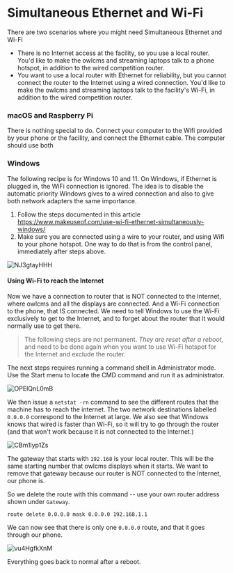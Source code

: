 # Simultaneous Ethernet and Wi-Fi

There are two scenarios where you might need Simultaneous Ethernet and Wi-Fi

- There is no Internet access at the facility, so you use a local router. You'd like to make the owlcms and streaming laptops talk to a phone hotspot, in addition to the wired competition router.
- You want to use a local router with Ethernet for reliability, but you cannot connect the router to the Internet using a wired connection.  You'd like to make the owlcms and streaming laptops talk to the facility's Wi-Fi, in addition to the wired competition router.

### macOS and Raspberry Pi

There is nothing special to do. Connect your computer to the Wifi provided by your phone or the facility, and connect the Ethernet cable. The computer should use both

### Windows

The following recipe is for Windows 10 and 11. On Windows, if Ethernet is plugged in, the WiFi connection is ignored. The idea is to disable the automatic priority Windows gives to a wired connection and also to give both network adapters the same importance.

1. Follow the steps documented in this article https://www.makeuseof.com/use-wi-fi-ethernet-simultaneously-windows/
2. Make sure you are connected using a wire to your router, and using Wifi to your phone hotspot.  One way to do that is from the control panel, immediately after steps above.

![NJ3gtayHHH](img/HotSpot/NJ3gtayHHH.png)

#### Using Wi-Fi to reach the Internet

Now we have a connection to router that is NOT connected to the Internet, where owlcms and all the displays are connected.  And a Wi-Fi connection to the phone, that IS connected.  We need to tell Windows to use the Wi-Fi exclusively to get to the Internet, and to forget about the router that it would normally use to get there.

> The following steps are not permanent. *They are reset after a reboot,* and need to be done again when you want to use Wi-Fi hotspot for the Internet and exclude the router.

The next steps requires running a command shell in Administrator mode.  Use the Start menu to locate the CMD command and run it as administrator.

![OPEIQnL0mB](img/HotSpot/OPEIQnL0mB.png)

We then issue a `netstat -rn` command to see the different routes that the machine has to reach the internet.  The two network destinations labelled `0.0.0.0` correspond to the Internet at large. We also see that Windows knows that wired is faster than Wi-Fi, so it will try to go through the router (and that won't work because it is not connected to the Internet.)

![CBm1lyp1Zs](img/HotSpot/CBm1lyp1Zs.png)

The gateway that starts with `192.168` is your local router.    This will be the same starting number that owlcms displays when it starts.  We want to remove that gateway because our router is NOT connected to the Internet, our phone is.

So we delete the route with this command -- use your own router address shown under `Gateway`.

```
route delete 0.0.0.0 mask 0.0.0.0 192.168.1.1
```

We can now see that there is only one `0.0.0.0` route, and that it goes through our phone.

![vu4HgfkXnM](img/HotSpot/vu4HgfkXnM.png)

Everything goes back to normal after a reboot.
